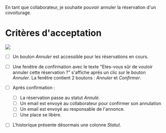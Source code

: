 En tant que collaborateur, je souhaite pouvoir annuler la réservation d'un covoiturage.

# Critères d'acceptation

![](https://github.com/DiginamicFormation/ressources-atelier/raw/master/gestion-du-transport/collab.reservations.liste.covoiturage.annuler.png)

* [ ] Un bouton _Annuler_ est accessible pour les réservations en cours.
* [ ] Une fenêtre de confirmation avec le texte "Etes-vous sûr de vouloir annuler cette réservation ?" s'affiche après un clic sur le bouton _Annuler_. La fenêtre contient 2 boutons : _Annuler_ et _Confirmer_.
* [ ] Après confirmation :
    * [ ] La réservation passe au statut _Annulé_.
    * [ ] Un email est envoyé au collaborateur pour confirmer son annulation
    * [ ] Un email est envoyé au responsable de l'annonce.
    * [ ] Une place se libère.
* [ ] L'historique présente désormais une colonne _Statut_.


